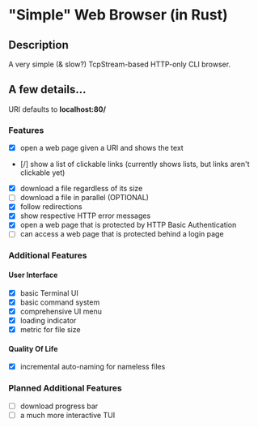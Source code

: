 # "Simple" Web Browser (in Rust)

## Description
A very simple (& slow?) TcpStream-based HTTP-only CLI browser.

## A few details...
URI defaults to **localhost:80/**

### Features
- [x] open a web page given a URI and shows the text
- [/] show a list of clickable links (currently shows lists, but links aren't clickable yet)
- [x] download a file regardless of its size
- [ ] download a file in parallel (OPTIONAL)
- [x] follow redirections
- [x] show respective HTTP error messages
- [x] open a web page that is protected by HTTP Basic Authentication
- [ ] can access a web page that is protected behind a login page

### Additional Features
#### User Interface
- [x] basic Terminal UI
- [x] basic command system
- [x] comprehensive UI menu
- [x] loading indicator
- [x] metric for file size

#### Quality Of Life
- [x] incremental auto-naming for nameless files

### Planned Additional Features
- [ ] download progress bar
- [ ] a much more interactive TUI

